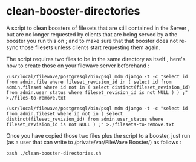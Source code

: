# clean-booster-directories

A script to clean boosters of filesets that are still contained in the Server , but are no longer requested by clients
that are being served by a the booster you run this on ; and to make sure that that booster does not re-sync those filesets 
unless clients start requesting them again. 

The script requires two files to be in the same directory as itself , here's how to create those on your filewave server beforehand : 

    /usr/local/filewave/postgresql/bin/psql mdm django -t -c "select id from admin.file where fileset_revision_id in ( select id from admin.fileset where id not in ( select distinct(fileset_revision_id) from admin.user_status where fileset_revision_id is not NULL ) ) ;" >./files-to-remove.txt

    /usr/local/filewave/postgresql/bin/psql mdm django -t -c "select id from admin.fileset where id not in ( select distinct(fileset_revision_id) from admin.user_status where fileset_revision_id is not NULL ) ;" >./filesets-to-remove.txt


Once you have copied those two files plus the script to a booster, just run (as a user that can write to /private/var/FileWave Booster/) as follows :

    bash ./clean-booster-directories.sh


